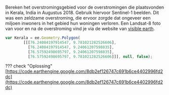 Bereken het overstromingsgebied voor de overstromingen die plaatsvonden in Kerala, India in Augustus 2018. Gebruik hiervoor Sentinel-1 beelden. Dit was een zeldzame overstroming, die ervoor zorgde dat ongeveer een miljoen inwoners in het gebied hun woningen verloren. Een Landsat-8 foto van voor en na de overstroming vind je via de website van [visible earth](https://landsat.visibleearth.nasa.gov/view.php?id=92669).

```javascript
var Kerala = ee.Geometry.Polygon(
        [[[76.24084197914547, 9.781021282526606],
          [76.24084197914547, 9.24061207598835],
          [76.57592498695797, 9.24061207598835],
          [76.57592498695797, 9.781021282526606]]], null, false);
```

??? check "Oplossing"
    [https://code.earthengine.google.com/8db2ef126747c691b6ce4402996fd2dc](https://code.earthengine.google.com/8db2ef126747c691b6ce4402996fd2dc)


